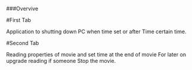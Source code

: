 ###Overvive

#First Tab

Application to shutting down PC when time set or after Time certain time.

#Second Tab

Reading properties of movie and set time at the end of movie
    For later on upgrade reading if someone Stop the movie.